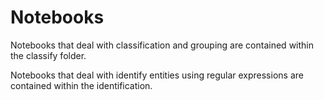 # Notebooks

Notebooks that deal with classification and grouping are contained within the classify folder.

Notebooks that deal with identify entities using regular expressions are contained within the identification.